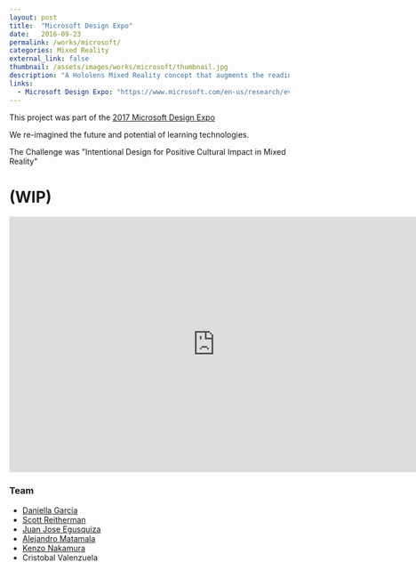 ```yaml
---
layout: post
title:  "Microsoft Design Expo"
date:   2016-09-23
permalink: /works/microsoft/
categories: Mixed Reality
external_link: false
thumbnail: /assets/images/works/microsoft/thumbnail.jpg
description: "A Hololens Mixed Reality concept that augments the reading experience."
links:
  - Microsoft Design Expo: "https://www.microsoft.com/en-us/research/event/design-expo-2017/"
---
```


This project was part of the [2017 Microsoft Design Expo](https://www.microsoft.com/en-us/research/event/design-expo-2017/)

We re-imagined the future and potential of learning technologies.

The Challenge was "Intentional Design for Positive Cultural Impact in Mixed Reality"

# (WIP)

<iframe src="https://player.vimeo.com/video/214315429" width="740" height="460" frameborder="0" webkitallowfullscreen mozallowfullscreen allowfullscreen></iframe>

### Team
- [Daniella Garcia](http://cargocollective.com/lobster/CV)
- [Scott Reitherman](http://pillarpointmusic.com/)
- [Juan Jose Egusquiza](http://cargocollective.com/juanjose)
- [Alejandro Matamala](http://matamala.info/)
- [Kenzo Nakamura](http://kenzonakamura.com/)
- Cristobal Valenzuela
